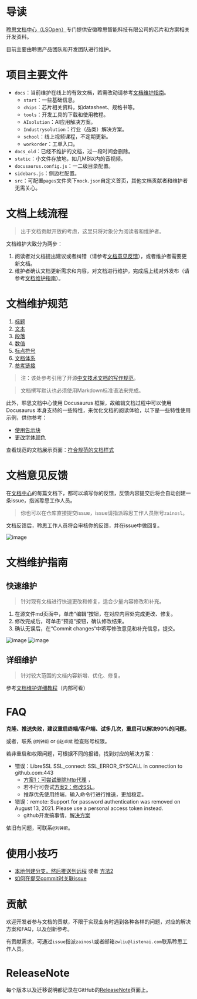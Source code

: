 # 导读

[聆思文档中心（LSOpen）](https://docs.listenai.com/)专门提供安徽聆思智能科技有限公司的芯片和方案相关开发资料。

目前主要由聆思产品团队和开发团队进行维护。

# 项目主要文件

- `docs`：当前维护在线上的有效文档，若需改动请参考[文档维护指南](#文档维护指南)。
  - `start`：一些基础信息。
  - `chips`：芯片相关资料，如datasheet、规格书等。
  - `tools`：开发工具的下载和使用教程。
  - `AIsolution`：AI应用解决方案。
  - `Industrysolution`：行业（品类）解决方案。
  - `school`：线上视频课程，不定期更新。
  - `workorder`：工单入口。
- `docs_old`：已经不维护的文档，过一段时间会删除。
- `static`：小文件存放地，如几MB以内的音视频。
- `docusaurus.config.js`：一二级目录配置。
- `sidebars.js`：侧边栏配置。
- `src`：可配置`pages`文件夹下`mock.json`自定义首页，其他文档贡献者和维护者无需关心。

# 文档上线流程

> 出于文档贡献开放的考虑，这里只将对象分为阅读者和维护者。

文档维护大致分为两步：
1. 阅读者对文档提出建议或者纠错（请参考[文档意见反馈](#文档意见反馈)），或者维护者需要更新文档。
2. 维护者确认文档更新需求和内容，对文档进行维护，完成后上线对外发布（请参考[文档维护指南](#文档维护指南)）。

# 文档维护规范

1. [标题](document_specification/docs/title.md)
2. [文本](document_specification/docs/text.md)
3. [段落](document_specification/docs/paragraph.md)
4. [数值](document_specification/docs/number.md)
5. [标点符号](document_specification/docs/marks.md)
6. [文档体系](document_specification/docs/structure.md)
7. [参考链接](document_specification/docs/reference.md)
> 注：该处参考引用了开源[中文技术文档的写作规范](https://github.com/ruanyf/document-style-guide)。

> 文档撰写默认也必须使用Markdown标准语法来完成。

此外，聆思文档中心使用 Docusaurus 框架，故编辑文档过程中可以使用 Docusaurus 本身支持的一些特性，来优化文档的阅读体验，以下是一些特性使用示例，供你参考：
- [使用告示块](https://docusaurus.io/zh-CN/docs/markdown-features/admonitions)
- [更改字体颜色](https://www.docusaurus.cn/docs/markdown-features/react#using-jsx-in-markdown)

查看规范的文档展示页面：[符合规范的文档样式](https://docs.listenai.com/AIsolution/ESR/Quick_start/Quick_start)

# 文档意见反馈

在[文档中心](https://docs.listenai.com/)的每篇文档下，都可以填写你的反馈，反馈内容提交后将会自动创建一条issue，指派聆思工作人员。

> 你也可以在仓库直接提交issue，issue请指派聆思工作人员账号`zainosl`。

文档反馈后，聆思工作人员将会审核你的反馈，并在issue中做回复。

![image](https://user-images.githubusercontent.com/48555232/130925791-8ede117b-3f78-4619-8f05-5e81d1858b9c.png)

# 文档维护指南

## 快速维护
> 针对现有文档进行快速更改和修复，适合少量内容修改和补充。
1. 在源文件md页面中，单击“编辑“按钮，在对应内容处完成更改、修复。
2. 修改完成后，可单击“预览“按钮，确认修改结果。
3. 确认无误后，在“Commit changes“中填写修改意见和补充信息，提交。

![image](https://user-images.githubusercontent.com/48555232/130927193-4653aa79-b3d5-4c22-b4ab-ec7221280ae5.png)
![image](https://user-images.githubusercontent.com/48555232/130927718-318b2608-a046-43ac-ae06-c4a2ce3b892f.png)

## 详细维护
> 针对较大范围的文档内容新增、优化、修复。

参考[文档维护详细教程](https://www.tapd.cn/43138663/documents/show/1143138663001002430#target:toc15)（内部可看）

# FAQ
**克隆、推送失败，建议重启终端/客户端、试多几次，重启可以解决90%的问题。** 

或者，联系 `@刘钟蔚` or `@赵卓斌` 检查账号权限。

若非重启和权限问题，可根据不同的报错，找到对应的解决方案：
- 错误：LibreSSL SSL_connect: SSL_ERROR_SYSCALL in connection to github.com:443
  - [方案1：可尝试删除http代理](https://blog.csdn.net/daerzei/article/details/79528153) ，
  - 若不行可尝试[方案2：修改SSL](https://blog.hyperzsb.tech/git-ssl-error/#%E4%BD%BF%E7%94%A8-https-%E4%BB%A3%E7%90%86)。
  - 推荐优先使用终端，输入命令行进行推送，更加稳定。
- 错误：remote: Support for password authentication was removed on August 13, 2021. Please use a personal access token instead.
  - github开发搞事情，[解决方案](https://blog.csdn.net/weixin_41010198/article/details/119698015)

依旧有问题，可联系`@刘钟蔚`。

# 使用小技巧
- [本地创建分支，然后推送到远程](https://blog.csdn.net/ljj_9/article/details/79386306) 或者 [方法2](https://segmentfault.com/a/1190000022351507)
- [如何在提交commit时关联issue](https://www.kancloud.cn/thinkphp/github-tips/37883)


# 贡献
欢迎开发者参与文档的贡献，不限于实现业务时遇到各种各样的问题，对应的解决方案和FAQ，以及创新参考。

有贡献需求，可通过`issue`指派`zainosl`或者邮箱`zwliu@listenai.com`联系聆思工作人员。


# ReleaseNote
每个版本以及迁移说明都记录在GitHub的[ReleaseNote](https://github.com/LISTENAI/LSOpenWeb/releases)页面上。

